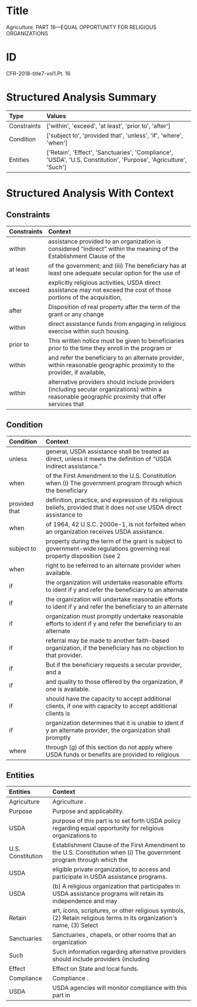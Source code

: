 # Title

 Agriculture. PART 16—EQUAL OPPORTUNITY FOR RELIGIOUS ORGANIZATIONS


# ID

 CFR-2018-title7-vol1.Pt. 16


# Structured Analysis Summary

| Type        | Values                                                                                                           |
|:------------|:-----------------------------------------------------------------------------------------------------------------|
| Constraints | ['within', 'exceed', 'at least', 'prior to', 'after']                                                            |
| Condition   | ['subject to', 'provided that', 'unless', 'if', 'where', 'when']                                                 |
| Entities    | ['Retain', 'Effect', 'Sanctuaries', 'Compliance', 'USDA', 'U.S. Constitution', 'Purpose', 'Agriculture', 'Such'] |


# Structured Analysis With Context

 


## Constraints

| Constraints   | Context                                                                                                                                            |
|:--------------|:---------------------------------------------------------------------------------------------------------------------------------------------------|
| within        | assistance provided to an organization is considered &#8220;indirect&#8221; within the meaning of the Establishment Clause of the                  |
| at least      | of the government; and (iii) The beneficiary has at least one adequate secular option for the use of                                               |
| exceed        | explicitly religious activities, USDA direct assistance may not exceed the cost of those portions of the acquisition,                              |
| after         | Disposition of real property  after the term of the grant or any change                                                                            |
| within        | direct assistance funds from engaging in religious exercise within  such housing.                                                                  |
| prior to      | This written notice must be given to beneficiaries prior to the time they enroll in the program or                                                 |
| within        | and refer the beneficiary to an alternate provider, within reasonable geographic proximity to the provider, if available,                          |
| within        | alternative providers should include providers (including secular organizations) within a reasonable geographic proximity that offer services that |


## Condition

| Condition     | Context                                                                                                                        |
|:--------------|:-------------------------------------------------------------------------------------------------------------------------------|
| unless        | general, USDA assistance shall be treated as direct, unless it meets the definition of &#8220;USDA indirect assistance.&#8221; |
| when          | of the First Amendment to the U.S. Constitution when (i) The government program through which the beneficiary                  |
| provided that | definition, practice, and expression of its religious beliefs, provided that it does not use USDA direct assistance to         |
| when          | of 1964, 42 U.S.C. 2000e-1, is not forfeited when  an organization receives USDA assistance.                                   |
| subject to    | property during the term of the grant is subject to government-wide regulations governing real property disposition (see 2     |
| when          | right to be referred to an alternate provider when  available.                                                                 |
| if            | the organization will undertake reasonable efforts to ident if y and refer the beneficiary to an alternate                     |
| if            | the organization will undertake reasonable efforts to ident if y and refer the beneficiary to an alternate                     |
| if            | organization must promptly undertake reasonable efforts to ident if y and refer the beneficiary to an alternate                |
| if            | referral may be made to another faith-based organization, if  the beneficiary has no objection to that provider.               |
| if            | But  if the beneficiary requests a secular provider, and a                                                                     |
| if            | and quality to those offered by the organization, if  one is available.                                                        |
| if            | should have the capacity to accept additional clients, if one with capacity to accept additional clients is                    |
| if            | organization determines that it is unable to ident if y an alternate provider, the organization shall promptly                 |
| where         | through (g) of this section do not apply where USDA funds or benefits are provided to religious                                |


## Entities

| Entities          | Context                                                                                                                |
|:------------------|:-----------------------------------------------------------------------------------------------------------------------|
| Agriculture       | Agriculture .                                                                                                          |
| Purpose           | Purpose  and applicability.                                                                                            |
| USDA              | purpose of this part is to set forth USDA policy regarding equal opportunity for religious organizations to            |
| U.S. Constitution | Establishment Clause of the First Amendment to the U.S. Constitution when (i) The government program through which the |
| USDA              | eligible private organization, to access and participate in USDA  assistance programs.                                 |
| USDA              | (b) A religious organization that participates in  USDA assistance programs will retain its independence and may       |
| Retain            | art, icons, scriptures, or other religious symbols, (2) Retain religious terms in its organization's name, (3) Select  |
| Sanctuaries       | Sanctuaries , chapels, or other rooms that an organization                                                             |
| Such              | Such information regarding alternative providers should include providers (including                                   |
| Effect            | Effect  on State and local funds.                                                                                      |
| Compliance        | Compliance .                                                                                                           |
| USDA              | USDA agencies will monitor compliance with this part in                                                                |


